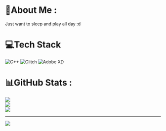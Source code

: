 # 💫About Me :
Just want to sleep and play all day :d

# 💻Tech Stack
![C++](https://img.shields.io/badge/c++-%2300599C.svg?style=for-the-badge&logo=c%2B%2B&logoColor=white) ![Glitch](https://img.shields.io/badge/glitch-%233333FF.svg?style=for-the-badge&logo=glitch&logoColor=white) ![Adobe XD](https://img.shields.io/badge/Adobe%20XD-470137?style=for-the-badge&logo=Adobe%20XD&logoColor=#FF61F6)
# 📊GitHub Stats :
![](https://github-readme-stats.vercel.app/api?username=vietanhvps&theme=radical&hide_border=false&include_all_commits=false&count_private=false)<br/>
![](https://github-readme-streak-stats.herokuapp.com/?user=vietanhvps&theme=radical&hide_border=false)<br/>
![](https://github-readme-stats.vercel.app/api/top-langs/?username=vietanhvps&theme=radical&hide_border=false&include_all_commits=false&count_private=false&layout=compact)

---
[![](https://visitcount.itsvg.in/api?id=vietanhvps&icon=0&color=0)](https://visitcount.itsvg.in)
